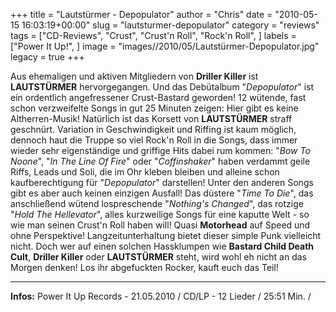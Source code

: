+++
title = "Lautstürmer - Depopulator"
author = "Chris"
date = "2010-05-15 16:03:19+00:00"
slug = "lautsturmer-depopulator"
category = "reviews"
tags = ["CD-Reviews", "Crust", "Crust'n Roll", "Rock'n Roll", ]
labels = ["Power It Up!", ]
image = "images//2010/05/Lautstürmer-Depopulator.jpg"
legacy = true
+++

Aus ehemaligen und aktiven Mitgliedern von **Driller Killer** ist **LAUTSTÜRMER** hervorgegangen. Und das Debütalbum "_Depopulator_" ist ein ordentlich angefressener Crust-Bastard geworden! 12 wütende, fast schon verzweifelte Songs in gut 25 Minuten zeigen: Hier gibt es keine Altherren-Musik!
Natürlich ist das Korsett von **LAUTSTÜRMER** straff geschnürt. Variation in Geschwindigkeit und Riffing ist kaum möglich, dennoch haut die Truppe so viel Rock'n Roll in die Songs, dass immer wieder sehr eigenständige und griffige Hits dabei rum kommen: "_Bow To Noone_", "_In The Line Of Fire_" oder "_Coffinshaker_" haben verdammt geile Riffs, Leads und Soli, die im Ohr kleben bleiben und alleine schon kaufberechtigung für "_Depopulator_" darstellen!
Unter den anderen Songs gibt es aber auch keinen einzigen Ausfall! Das düstere "_Time To Die_", das anschließend wütend lospreschende "_Nothing's Changed_", das rotzige "_Hold The Hellevator_", alles kurzweilige Songs für eine kaputte Welt - so wie man seinen Crust'n Roll haben will! Quasi **Motorhead** auf Speed und ohne Perspektive!
Langzeitunterhaltung bietet dieser simple Punk vielleicht nicht. Doch wer auf einen solchen Hassklumpen wie **Bastard Child Death Cult**, **Driller Killer** oder **LAUTSTÜRMER** steht, wird wohl eh nicht an das Morgen denken! Los ihr abgefuckten Rocker, kauft euch das Teil!





---
**Infos:**
Power It Up Records - 21.05.2010 / 
CD/LP - 12 Lieder / 25:51 Min. / 
